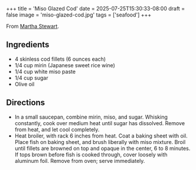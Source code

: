 +++
title = 'Miso Glazed Cod'
date = 2025-07-25T15:30:33-08:00
draft = false
image = 'miso-glazed-cod.jpg'
tags = ['seafood']
+++

From [Martha Stewart](https://www.marthastewart.com/316804/miso-glazed-cod).

## Ingredients
* 4 skinless cod fillets (6 ounces each)
* 1/4 cup mirin (Japanese sweet rice wine)
* 1/4 cup white miso paste
* 1/4 cup sugar
* Olive oil

## Directions
* In a small saucepan, combine mirin, miso, and sugar. Whisking constantly, cook over medium heat until sugar has dissolved. Remove from heat, and let cool completely.
* Heat broiler, with rack 6 inches from heat. Coat a baking sheet with oil. Place fish on baking sheet, and brush liberally with miso mixture. Broil until fillets are browned on top and opaque in the center, 6 to 8 minutes. If tops brown before fish is cooked through, cover loosely with aluminum foil. Remove from oven; serve immediately.
